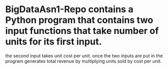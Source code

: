 # BigDataAsn1-Repo contains a Python program that contains two input functions that take number of units for its first input.
the second input takes unit cost per unit. 
once the two inputs are put in the program generates total revenue by multiplying units sold by cost per unit.

